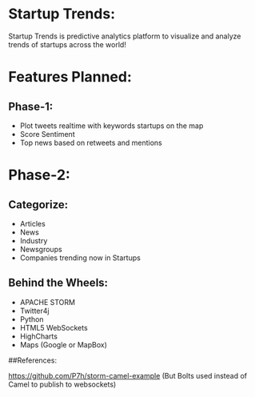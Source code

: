 Startup Trends:
==============

Startup Trends is predictive analytics platform to visualize and analyze trends of startups across the world!

# Features Planned:

## Phase-1:

* Plot tweets realtime with keywords startups on the map
* Score Sentiment
* Top news based on retweets and mentions

# Phase-2:

## Categorize:

* Articles
* News
* Industry
* Newsgroups
* Companies trending now in Startups


## Behind the Wheels:

* APACHE STORM
* Twitter4j
* Python
* HTML5 WebSockets
* HighCharts
* Maps (Google or MapBox)

##References:

https://github.com/P7h/storm-camel-example (But Bolts used instead of Camel to publish to websockets)

